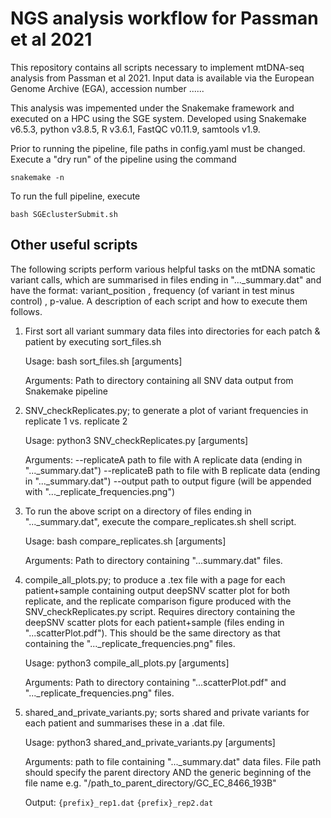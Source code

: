 # NGS analysis workflow for Passman et al 2021

This repository contains all scripts necessary to implement mtDNA-seq analysis from Passman et al 2021. Input data is available via the European Genome Archive (EGA), accession number ...... 

This analysis was impemented under the Snakemake framework and executed on a HPC using the SGE system. Developed using Snakemake v6.5.3, python v3.8.5, R v3.6.1, FastQC v0.11.9, samtools v1.9. 

Prior to running the pipeline, file paths in config.yaml must be changed. Execute a "dry run" of the pipeline using the command

```
snakemake -n
``` 

To run the full pipeline, execute 

```
bash SGEclusterSubmit.sh
```

## Other useful scripts

The following scripts perform various helpful tasks on the mtDNA somatic variant calls, which are summarised in files ending in "...\_summary.dat" and have the format: variant\_position , frequency (of variant in test minus control) , p-value. A description of each script and how to execute them follows.

1. First sort all variant summary data files into directories for each patch & patient by executing sort\_files.sh

	Usage:
		bash sort_files.sh [arguments]
	
	Arguments:
		Path to directory containing all SNV data output from Snakemake pipeline


2. SNV\_checkReplicates.py; to generate a plot of variant frequencies in replicate 1 vs. replicate 2

	Usage:
		python3 SNV_checkReplicates.py [arguments]
	
	Arguments:
		--replicateA	path to file with A replicate data (ending in "..._summary.dat")
		--replicateB	path to file with B replicate data (ending in "..._summary.dat")
		--output	path to output figure (will be appended with "..._replicate_frequencies.png")


3. To run the above script on a directory of files ending in "...\_summary.dat", execute the compare\_replicates.sh shell script.

	Usage:
		bash compare_replicates.sh [arguments]
	
	Arguments:
		Path to directory containing "...summary.dat" files.


4. compile\_all\_plots.py; to produce a .tex file with a page for each patient+sample containing output deepSNV scatter plot
   for both replicate, and the replicate comparison figure produced with the SNV\_checkReplicates.py script. Requires directory
   containing the deepSNV scatter plots for each patient+sample (files ending in "...scatterPlot.pdf"). This should be the
   same directory as that containing the "...\_replicate\_frequencies.png" files.

	Usage:
		python3 compile_all_plots.py [arguments]
	
	Arguments:
		 Path to directory containing "...scatterPlot.pdf" and "..._replicate_frequencies.png" files.

5. shared\_and\_private\_variants.py; sorts shared and private variants for each patient and summarises these in a .dat file.

	Usage:
		python3 shared_and_private_variants.py [arguments]

	Arguments:
		path to file containing "..._summary.dat" data files. File path should specify the parent directory AND the generic 
		beginning of the file name e.g. "/path_to_parent_directory/GC_EC_8466_193B"

	Output:
		`{prefix}_rep1.dat`
		`{prefix}_rep2.dat`

